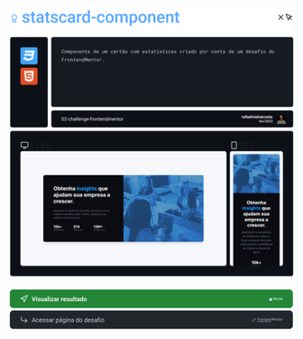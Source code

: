 [![readme](img/readme.svg)](https://github.com/rafaelvieiracosta)

[![link resultado](https://raw.githubusercontent.com/rafaelvieiracosta/rafaelvieiracosta/eaecd293833b5078af3ab32cd08a772c8ebcdc7f/components/acessar-resultado.svg)](https://statscard-component.vercel.app/)
[![link desafio](https://raw.githubusercontent.com/rafaelvieiracosta/rafaelvieiracosta/eaecd293833b5078af3ab32cd08a772c8ebcdc7f/components/acessar-desafio.svg)](https://www.frontendmentor.io/challenges/stats-preview-card-component-8JqbgoU62)


